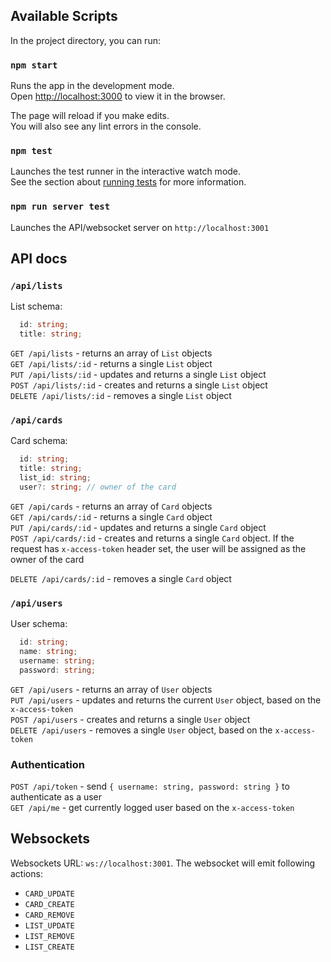 ## Available Scripts

In the project directory, you can run:

### `npm start`

Runs the app in the development mode.<br>
Open [http://localhost:3000](http://localhost:3000) to view it in the browser.

The page will reload if you make edits.<br>
You will also see any lint errors in the console.

### `npm test`

Launches the test runner in the interactive watch mode.<br>
See the section about [running tests](#running-tests) for more information.

### `npm run server test`

Launches the API/websocket server on `http://localhost:3001`


## API docs

### `/api/lists`

List schema:
```typescript
  id: string;
  title: string;
```

`GET /api/lists` - returns an array of `List` objects<br>
`GET /api/lists/:id` - returns a single `List` object<br>
`PUT /api/lists/:id` - updates and returns a single `List` object<br>
`POST /api/lists/:id` - creates and returns a single `List` object<br>
`DELETE /api/lists/:id` - removes a single `List` object<br>

### `/api/cards`

Card schema:
```typescript
  id: string;
  title: string;
  list_id: string;
  user?: string; // owner of the card
```

`GET /api/cards` - returns an array of `Card` objects<br>
`GET /api/cards/:id` - returns a single `Card` object<br>
`PUT /api/cards/:id` - updates and returns a single `Card` object<br>
`POST /api/cards/:id` - creates and returns a single `Card` object. If the request has `x-access-token` header set, the user will be assigned as the owner of the card

`DELETE /api/cards/:id` - removes a single `Card` object<br>

### `/api/users`

User schema:
```typescript
  id: string;
  name: string;
  username: string;
  password: string;
```

`GET /api/users` - returns an array of `User` objects<br>
`PUT /api/users` - updates and returns the current `User` object, based on the `x-access-token`<br>
`POST /api/users` - creates and returns a single `User` object<br>
`DELETE /api/users` - removes a single `User` object, based on the `x-access-token`<br>


### Authentication

`POST /api/token` - send `{ username: string, password: string }` to authenticate as a user<br>
`GET /api/me` - get currently logged user based on the `x-access-token`


## Websockets
Websockets URL: `ws://localhost:3001`. The websocket will emit following actions:

- `CARD_UPDATE`
- `CARD_CREATE`
- `CARD_REMOVE`
- `LIST_UPDATE`
- `LIST_REMOVE`
- `LIST_CREATE`
